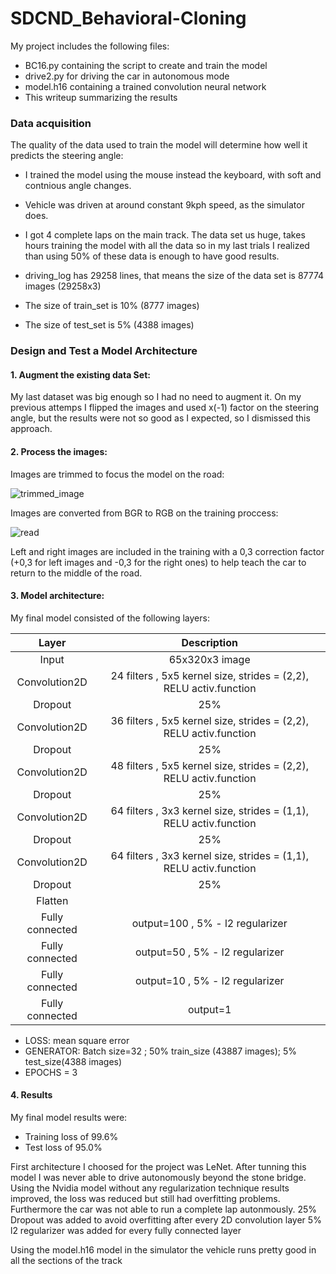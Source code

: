 # SDCND_Behavioral-Cloning

My project includes the following files:

* BC16.py containing the script to create and train the model
* drive2.py for driving the car in autonomous mode
* model.h16 containing a trained convolution neural network
* This writeup summarizing the results


### Data acquisition

The quality of the data used to train the model will determine how well it predicts the steering angle:

* I trained the model using the mouse instead the keyboard, with soft and contnious angle changes.
* Vehicle was driven at around constant 9kph speed, as the simulator does.
* I got 4 complete laps on the main track. The data set us huge, takes hours training the model with all the data so in my last trials I realized than using 50% of these data is enough to have good results. 

* driving_log has 29258 lines, that means the size of the data set is 87774 images (29258x3)
* The size of train_set is 10% (8777 images)
* The size of test_set is 5% (4388 images)


### Design and Test a Model Architecture

#### 1. Augment the existing data Set:

My last dataset was big enough so I had no need to augment it. 
On my previous attemps I flipped the images and used x(-1) factor on the steering angle, but the results were not so good as I expected, so I dismissed this approach.

#### 2. Process the images:

Images are trimmed to focus the model on the road:

![trimmed_image](https://user-images.githubusercontent.com/41348711/45599921-5a1fea80-b9f4-11e8-84c6-6c63547f8bc8.JPG)

Images are converted from BGR to RGB on the training proccess:

![read](https://user-images.githubusercontent.com/41348711/45601862-fdccc300-ba13-11e8-93a5-fdf5b5691930.JPG)

Left and right images are included in the training with a 0,3 correction factor (+0,3 for left images and -0,3 for the right ones) to help teach the car to return to the middle of the road.

#### 3. Model architecture:

My final model consisted of the following layers:

| Layer         		|     Description	        					| 
|:---------------------:|:---------------------------------------------:| 
| Input         		| 65x320x3 image| 
| Convolution2D     	| 24 filters , 5x5 kernel size, strides = (2,2), RELU activ.function 	|
| Dropout			|	25%											|
| Convolution2D     	| 36 filters , 5x5 kernel size, strides = (2,2), RELU activ.function 	|
| Dropout			|	25%											|
| Convolution2D     	| 48 filters , 5x5 kernel size, strides = (2,2), RELU activ.function 	|
| Dropout			|	25%											|
| Convolution2D     	| 64 filters , 3x3 kernel size, strides = (1,1), RELU activ.function 	|
| Dropout			|	25%											|
| Convolution2D     	| 64 filters , 3x3 kernel size, strides = (1,1), RELU activ.function 	|
| Dropout			|	25%											|
| Flatten		|										|
| Fully connected		|  output=100 , 5% - l2 regularizer    	|	
| Fully connected		|  output=50 , 5% - l2 regularizer    	|	
| Fully connected		|  output=10 , 5% - l2 regularizer    	|	
| Fully connected		|  output=1  	|	

* LOSS:  mean square error
* GENERATOR: Batch size=32 ; 50% train_size (43887 images); 5% test_size(4388 images)
* EPOCHS = 3

#### 4. Results

My final model results were:

* Training loss of  99.6%
* Test loss of 95.0%


First architecture I choosed for the project was LeNet. After tunning this model I was never able to drive autonomously beyond the stone bridge. 
Using the Nvidia model without any regularization technique results improved, the loss was reduced but still had overfitting problems. Furthermore the car was not able to run a complete lap autonmously.
25% Dropout was added to avoid overfitting after every 2D convolution layer
5% l2 regularizer was added for every fully connected layer

Using the model.h16 model in the simulator the vehicle runs pretty good in all the sections of the track






